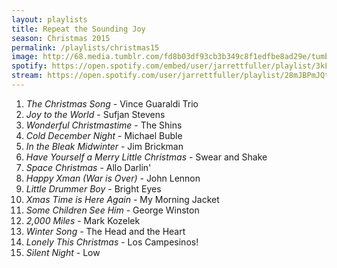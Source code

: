 ```yaml
---
layout: playlists
title: Repeat the Sounding Joy
season: Christmas 2015
permalink: /playlists/christmas15
image: http://68.media.tumblr.com/fd8b03df93cb3b349c8f1edfbe8ad29e/tumblr_nzpz3iRtOW1qzxsbgo1_1280.jpg
spotify: https://open.spotify.com/embed/user/jarrettfuller/playlist/3kLWSTNaXyElvlOTyNiGEm
stream: https://open.spotify.com/user/jarrettfuller/playlist/28mJBPmJQtZTYKVteKiDnD
---
```


<ol>
<li><em>The Christmas Song</em> - Vince Guaraldi Trio</li>
<li><em>Joy to the World</em> - Sufjan Stevens</li>
<li><em>Wonderful Christmastime</em> - The Shins</li>
<li><em>Cold December Night</em> - Michael Buble</li>
<li><em>In the Bleak Midwinter</em> - Jim Brickman</li>
<li><em>Have Yourself a Merry Little Christmas</em> - Swear and Shake</li>
<li><em>Space Christmas</em> - Allo Darlin'</li>
<li><em>Happy Xman (War is Over)</em> - John Lennon</li>
<li><em>Little Drummer Boy</em> - Bright Eyes</li>
<li><em>Xmas Time is Here Again</em> - My Morning Jacket</li>
<li><em>Some Children See Him</em> - George Winston</li>
<li><em>2,000 Miles</em> - Mark Kozelek</li>
<li><em>Winter Song</em> - The Head and the Heart</li>
<li><em>Lonely This Christmas</em> - Los Campesinos!</li>
<li><em>Silent Night</em> - Low</li>

</ol>
